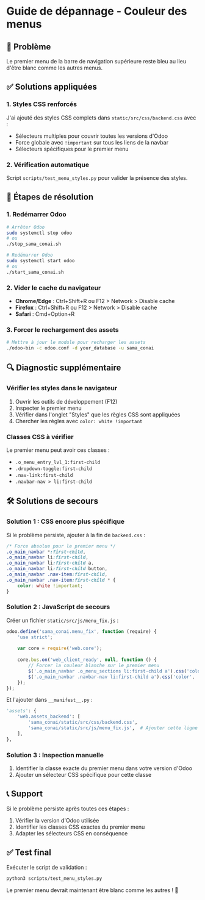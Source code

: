 # Guide de dépannage - Couleur des menus

## 🎯 Problème
Le premier menu de la barre de navigation supérieure reste bleu au lieu d'être blanc comme les autres menus.

## ✅ Solutions appliquées

### 1. Styles CSS renforcés
J'ai ajouté des styles CSS complets dans `static/src/css/backend.css` avec :
- Sélecteurs multiples pour couvrir toutes les versions d'Odoo
- Force globale avec `!important` sur tous les liens de la navbar
- Sélecteurs spécifiques pour le premier menu

### 2. Vérification automatique
Script `scripts/test_menu_styles.py` pour valider la présence des styles.

## 🔧 Étapes de résolution

### 1. Redémarrer Odoo
```bash
# Arrêter Odoo
sudo systemctl stop odoo
# ou
./stop_sama_conai.sh

# Redémarrer Odoo
sudo systemctl start odoo
# ou
./start_sama_conai.sh
```

### 2. Vider le cache du navigateur
- **Chrome/Edge** : Ctrl+Shift+R ou F12 > Network > Disable cache
- **Firefox** : Ctrl+Shift+R ou F12 > Network > Disable cache
- **Safari** : Cmd+Option+R

### 3. Forcer le rechargement des assets
```bash
# Mettre à jour le module pour recharger les assets
./odoo-bin -c odoo.conf -d your_database -u sama_conai
```

## 🔍 Diagnostic supplémentaire

### Vérifier les styles dans le navigateur
1. Ouvrir les outils de développement (F12)
2. Inspecter le premier menu
3. Vérifier dans l'onglet "Styles" que les règles CSS sont appliquées
4. Chercher les règles avec `color: white !important`

### Classes CSS à vérifier
Le premier menu peut avoir ces classes :
- `.o_menu_entry_lvl_1:first-child`
- `.dropdown-toggle:first-child`
- `.nav-link:first-child`
- `.navbar-nav > li:first-child`

## 🛠️ Solutions de secours

### Solution 1 : CSS encore plus spécifique
Si le problème persiste, ajouter à la fin de `backend.css` :

```css
/* Force absolue pour le premier menu */
.o_main_navbar *:first-child,
.o_main_navbar li:first-child,
.o_main_navbar li:first-child a,
.o_main_navbar li:first-child button,
.o_main_navbar .nav-item:first-child,
.o_main_navbar .nav-item:first-child * {
    color: white !important;
}
```

### Solution 2 : JavaScript de secours
Créer un fichier `static/src/js/menu_fix.js` :

```javascript
odoo.define('sama_conai.menu_fix', function (require) {
    'use strict';
    
    var core = require('web.core');
    
    core.bus.on('web_client_ready', null, function () {
        // Forcer la couleur blanche sur le premier menu
        $('.o_main_navbar .o_menu_sections li:first-child a').css('color', 'white');
        $('.o_main_navbar .navbar-nav li:first-child a').css('color', 'white');
    });
});
```

Et l'ajouter dans `__manifest__.py` :
```python
'assets': {
    'web.assets_backend': [
        'sama_conai/static/src/css/backend.css',
        'sama_conai/static/src/js/menu_fix.js',  # Ajouter cette ligne
    ],
},
```

### Solution 3 : Inspection manuelle
1. Identifier la classe exacte du premier menu dans votre version d'Odoo
2. Ajouter un sélecteur CSS spécifique pour cette classe

## 📞 Support
Si le problème persiste après toutes ces étapes :
1. Vérifier la version d'Odoo utilisée
2. Identifier les classes CSS exactes du premier menu
3. Adapter les sélecteurs CSS en conséquence

## ✅ Test final
Exécuter le script de validation :
```bash
python3 scripts/test_menu_styles.py
```

Le premier menu devrait maintenant être blanc comme les autres ! 🎨
